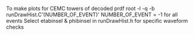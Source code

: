 To make plots for CEMC towers of decoded prdf
root -l -q -b runDrawHist.C'(NUMBER_OF_EVENT)'
NUMBER_OF_EVENT = -1 for all events
Select etabinsel & phibinsel in runDrawHist.h for specific waveform checks
